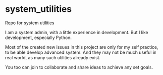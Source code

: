 # system_utilities
Repo for system utilities 

I am a system admin, with a little experience in development. But I like development, especially Python. 

Most of the created new issues in this project are only for my self practice, to be able develop advanced system. And they may not be much useful in real world, as many such utilities already exist.

You too can join to collaborate and share ideas to achieve any set goals. 
